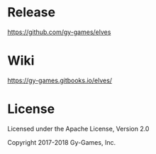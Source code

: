 # Release

https://github.com/gy-games/elves

# Wiki

https://gy-games.gitbooks.io/elves/


# License
Licensed under the Apache License, Version 2.0

Copyright 2017-2018 Gy-Games, Inc.